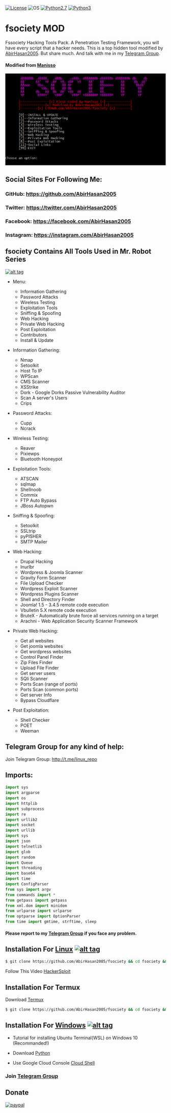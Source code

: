 [![License](https://img.shields.io/badge/License-MIT-blue.svg?style=flat-square)](https://github.com/AbirHasan2005/fsociety/blob/master/LICENSE) ![OS](https://img.shields.io/badge/Tested%20On-Linux%20|%20OSX%20|%20Windows%20|%20Android-yellowgreen.svg?style=flat-square) [![Python2.7](https://img.shields.io/badge/Python-2.7-green.svg?style=flat-square)](https://www.python.org/downloads/release/python-2714/) [![Python3](https://img.shields.io/badge/Python-3-green.svg?style=flat-square)](https://github.com/CRO-THEHACKER/fsociety3)

# fsociety MOD
Fssociety Hacking Tools Pack. A Penetration Testing Framework, you will have every script that a hacker needs. This is a top hidden tool modified by [AbirHasan2005](https://github.com/AbirHasan2005). But share much. And talk with me in my [Telegram Group](http://t.me/linux_repo).

#### Modified from [Manisso](https://github.com/Manisso/fsociety)

[![Screenshot](https://github.com/AbirHasan2005//fsociety/blob/master/capture.png)](http://t.me/linux_repo)

## Social Sites For Following Me:
### GitHub: https://github.com/AbirHasan2005
### Twitter: https://twitter.com/AbirHasan2005
### Facebook: https://facebook.com/AbirHasan2005
### Instagram: https://instagram.com/AbirHasan2005

## fsociety Contains All Tools Used in Mr. Robot Series
[![alt tag](http://nikolaskama.me/content/images/2016/07/mr-robot-1.gif)](https://wikipedia.org/wiki/Mr._Robot)

- Menu:
	- Information Gathering
	- Password Attacks
	- Wireless Testing
	- Exploitation Tools
	- Sniffing & Spoofing
	- Web Hacking
	- Private Web Hacking
	- Post Exploitation
	- Contributors
	- Install & Update


- Information Gathering:
	- Nmap
	- Setoolkit
	- Host To IP
	- WPScan
	- CMS Scanner
	- XSStrike
	- Dork - Google Dorks Passive Vulnerability Auditor
	- Scan A server's Users
	- Crips

- Password Attacks:
	- Cupp
	- Ncrack

- Wireless Testing:
	- Reaver
	- Pixiewps
	- Bluetooth Honeypot

- Exploitation Tools:
	- ATSCAN
	- sqlmap
	- Shellnoob
	- Commix
	- FTP Auto Bypass
	- JBoss Autopwn

- Sniffing & Spoofing:
	- Setoolkit
	- SSLtrip
	- pyPISHER
	- SMTP Mailer

- Web Hacking:
	- Drupal Hacking
	- Inurlbr
	- Wordpress & Joomla Scanner
	- Gravity Form Scanner
	- File Upload Checker
	- Wordpress Exploit Scanner
	- Wordpress Plugins Scanner
	- Shell and Directory Finder
	- Joomla! 1.5 - 3.4.5 remote code execution
	- Vbulletin 5.X remote code execution
	- BruteX - Automatically brute force all services running on a target
	- Arachni - Web Application Security Scanner Framework

- Private Web Hacking:
	- Get all websites
	- Get joomla websites
	- Get wordpress websites
	- Control Panel Finder
	- Zip Files Finder
	- Upload File Finder
	- Get server users
	- SQli Scanner
	- Ports Scan (range of ports)
	- Ports Scan (common ports)
	- Get server Info
	- Bypass Cloudflare

- Post Exploitation:
	- Shell Checker
	- POET
	- Weeman


## Telegram Group for any kind of help:
Join Telegram Group: http://t.me/linux_repo

## Imports:
```python
import sys
import argparse
import os
import httplib
import subprocess
import re
import urllib2
import socket
import urllib
import sys
import json
import telnetlib
import glob
import random
import Queue
import threading
import base64
import time
import ConfigParser
from sys import argv
from commands import *
from getpass import getpass
from xml.dom import minidom
from urlparse import urlparse
from optparse import OptionParser
from time import gmtime, strftime, sleep
```
#### Please report to my [Telegram Group](http://t.me/linux_repo) if you face any problem.

## Installation For [Linux](https://wikipedia.org/wiki/Linux) [![alt tag](http://icons.iconarchive.com/icons/dakirby309/simply-styled/32/OS-Linux-icon.png)](https://fr.wikipedia.org/wiki/Linux)

```bash
$ git clone https://github.com/AbirHasan2005/fsociety && cd fsociety && bash install.sh && fsociety
```

Follow This Video [HackerSploit](https://www.youtube.com/watch?v=t3uYpMrK2EU)

## Installation For Termux
Download [Termux](https://play.google.com/store/apps/details?id=com.termux)

```bash
$ git clone https://github.com/AbirHasan2005/fsociety && cd fsociety && bash install.sh && fsociety
```

## Installation For [Windows](https://wikipedia.org/wiki/Microsoft_Windows) [![alt tag](http://icons.iconarchive.com/icons/yootheme/social-bookmark/32/social-windows-button-icon.png)](https://fr.wikipedia.org/wiki/Microsoft_Windows)

- Tutorial for installing Ubuntu Terminal(WSL) on Windows 10 (Recommanded!)

- Download [Python](https://www.python.org/downloads/release/python-2714/)

- Use Google Cloud Console [Cloud Shell](https://console.cloud.google.com/cloudshell/editor?project=&pli=1&shellonly=true)

### Join [Telegram Group](http://t.me/linux_repo)
 
## Donate
[![paypal](https://www.paypalobjects.com/en_US/i/btn/btn_donateCC_LG.gif)](https://paypal.me/AbirHasan2005)
